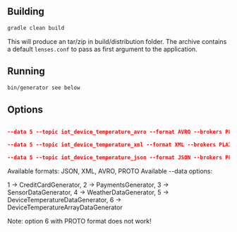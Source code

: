 Building
--------

```bash
gradle clean build
```

This will produce an tar/zip in build/distribution folder. 
The archive contains a default `lenses.conf` to pass as first argument to the application.


Running
-------

```bash
bin/generator see below

``` 


Options
-------
```json

--data 5 --topic iot_device_temperature_avro --format AVRO --brokers PLAINTEXT://cloudera01.landoop.com:19092,PLAINTEXT://cloudera02.landoop.com:19092 --schema http://cloudera02.landoop.com:18081

--data 5 --topic iot_device_temperature_xml --format XML --brokers PLAINTEXT://cloudera01.landoop.com:19092,PLAINTEXT://cloudera02.landoop.com:19092 --schema http://cloudera02.landoop.com:18081

--data 5 --topic iot_device_temperature_json --format JSON --brokers PLAINTEXT://cloudera01.landoop.com:19092,PLAINTEXT://cloudera02.landoop.com:19092 --schema http://cloudera02.landoop.com:18081

```

Available formats: JSON, XML, AVRO, PROTO
Available --data options:

 1 -> CreditCardGenerator,
 2 -> PaymentsGenerator,
 3 -> SensorDataGenerator,
 4 -> WeatherDataGenerator,
 5 -> DeviceTemperatureDataGenerator,
 6 -> DeviceTemperatureArrayDataGenerator
 
 
 Note: option 6 with PROTO format does not work!